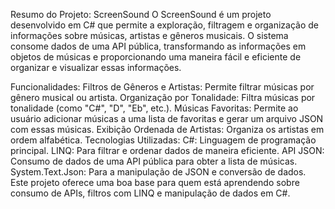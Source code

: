 Resumo do Projeto: ScreenSound
O ScreenSound é um projeto desenvolvido em C# que permite a exploração, filtragem e organização de informações sobre músicas, artistas e gêneros musicais. O sistema consome dados de uma API pública, transformando as informações em objetos de músicas e proporcionando uma maneira fácil e eficiente de organizar e visualizar essas informações.

Funcionalidades:
Filtros de Gêneros e Artistas: Permite filtrar músicas por gênero musical ou artista.
Organização por Tonalidade: Filtra músicas por tonalidade (como "C#", "D", "Eb", etc.).
Músicas Favoritas: Permite ao usuário adicionar músicas a uma lista de favoritas e gerar um arquivo JSON com essas músicas.
Exibição Ordenada de Artistas: Organiza os artistas em ordem alfabética.
Tecnologias Utilizadas:
C#: Linguagem de programação principal.
LINQ: Para filtrar e ordenar dados de maneira eficiente.
API JSON: Consumo de dados de uma API pública para obter a lista de músicas.
System.Text.Json: Para a manipulação de JSON e conversão de dados.
Este projeto oferece uma boa base para quem está aprendendo sobre consumo de APIs, filtros com LINQ e manipulação de dados em C#.
